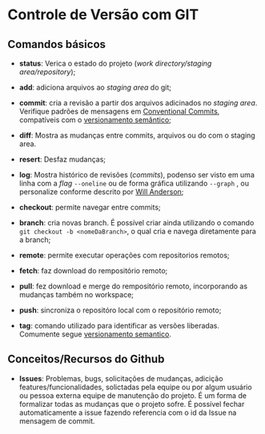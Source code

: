 # Controle de Versão com GIT

## Comandos básicos

- **status**: Verica o estado do projeto (*work directory/staging area/repository*);

- **add**: adiciona arquivos ao *staging area* do git;

- **commit**: cria a revisão a partir dos arquivos adicinados no *staging area*. Verifique padrões de mensagens em [Conventional Commits](https://www.conventionalcommits.org/pt-br/v1.0.0-beta.4/), compatíveis com o [versionamento semântico](https://www.google.com/search?q=versionamento+semantico&oq=versionamento+semantico&aqs=chrome.0.69i59l2j0l2.8031j0j7&sourceid=chrome&ie=UTF-8);

- **diff**: Mostra as mudanças entre commits, arquivos ou do com o staging area.

- **resert**: Desfaz mudanças;

- **log**: Mostra histórico de revisões (*commits*), podenso ser visto em uma linha com a *flag* `--oneline` ou de forma gráfica utilizando `--graph` , ou personalize conforme descrito por [Will Anderson](https://willi.am/blog/2015/02/19/customize-your-git-log-format/);

- **checkout**: permite navegar entre commits;

- **branch**: cria novas branch. É possível criar ainda utilizando o comando `git checkout -b <nomeDaBranch>`, o qual cria e navega diretamente para a branch;

- **remote**: permite executar operações com repositorios remotos;

- **fetch**: faz download do rempositório remoto;

- **pull**: fez download e merge do rempositório remoto, incorporando as mudanças também no workspace;

- **push**: sincroniza o repositóro local com o repositório remoto;

- **tag**: comando utilizado para identificar as versões liberadas. Comumente segue [versionamento semantico](https://semver.org/lang/pt-BR/).

## Conceitos/Recursos do Github

 - **Issues**: Problemas, bugs, solicitações de mudanças, adicição features/funcionalidades, solictadas pela equipe ou por algum usuário ou pessoa externa equipe de manutenção do projeto. É um forma de formalizar todas as mudanças que o projeto sofre. É possível fechar automaticamente a issue fazendo referencia com o id da Issue na mensagem de commit.
 